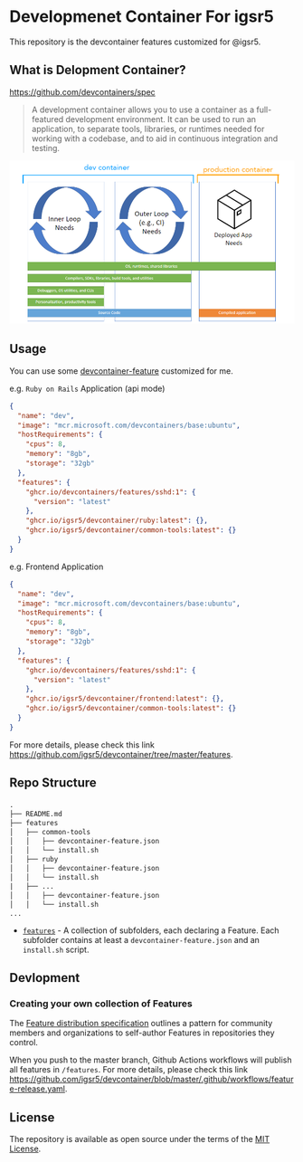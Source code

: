 # Developmenet Container For igsr5

This repository is the devcontainer features customized for @igsr5.

## What is Delopment Container?

https://github.com/devcontainers/spec

> A development container allows you to use a container as a full-featured development environment. It can be used to run an application, to separate tools, libraries, or runtimes needed for working with a codebase, and to aid in continuous integration and testing.

![](https://github.com/devcontainers/spec/blob/main/images/dev-container-stages.png)


## Usage

You can use some [devcontainer-feature](https://github.com/devcontainers/features/tree/main) customized for me.


e.g. `Ruby on Rails` Application (api mode)

```json
{
  "name": "dev",
  "image": "mcr.microsoft.com/devcontainers/base:ubuntu",
  "hostRequirements": {
    "cpus": 8,
    "memory": "8gb",
    "storage": "32gb"
  },
  "features": {
    "ghcr.io/devcontainers/features/sshd:1": {
      "version": "latest"
    },
    "ghcr.io/igsr5/devcontainer/ruby:latest": {},
    "ghcr.io/igsr5/devcontainer/common-tools:latest": {}
  }
}
```

e.g. Frontend Application

```json
{
  "name": "dev",
  "image": "mcr.microsoft.com/devcontainers/base:ubuntu",
  "hostRequirements": {
    "cpus": 8,
    "memory": "8gb",
    "storage": "32gb"
  },
  "features": {
    "ghcr.io/devcontainers/features/sshd:1": {
      "version": "latest"
    },
    "ghcr.io/igsr5/devcontainer/frontend:latest": {},
    "ghcr.io/igsr5/devcontainer/common-tools:latest": {}
  }
}
```
For more details, please check this link https://github.com/igsr5/devcontainer/tree/master/features. 


## Repo Structure

```
.
├── README.md
├── features
│   ├── common-tools
│   │   ├── devcontainer-feature.json
│   │   └── install.sh
│   ├── ruby
│   │   ├── devcontainer-feature.json
│   │   └── install.sh
|   ├── ...
│   │   ├── devcontainer-feature.json
│   │   └── install.sh
...
```

* [`features`](https://github.com/igsr5/devcontainer/tree/master/features) - A collection of subfolders, each declaring a Feature. Each subfolder contains at least a `devcontainer-feature.json` and an `install.sh` script.

## Devlopment

### Creating your own collection of Features
The [Feature distribution specification](https://containers.dev/implementors/features-distribution/) outlines a pattern for community members and organizations to self-author Features in repositories they control.

When you push to the master branch, Github Actions workflows will publish all features in `/features`.
For more details, please check this link https://github.com/igsr5/devcontainer/blob/master/.github/workflows/feature-release.yaml.


## License
The repository is available as open source under the terms of the [MIT License](http://opensource.org/licenses/MIT).
